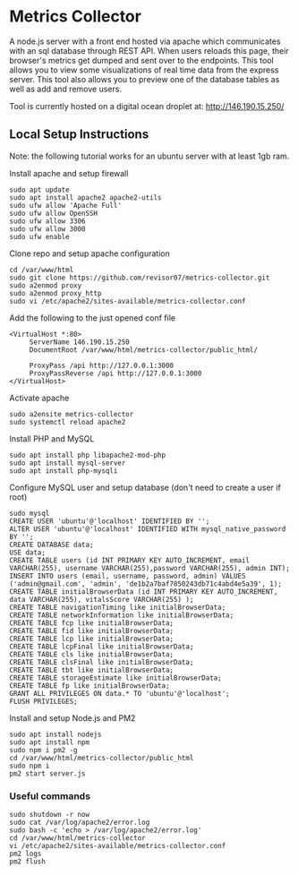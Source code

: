 # Metrics Collector

A node.js server with a front end hosted via apache which communicates with an sql database through REST API. When users reloads this page, their browser's metrics get dumped and sent over to the endpoints. This tool allows you to view some visualizations of real time data from the express server. This tool also allows you to preview one of the database tables as well as add and remove users. 

Tool is currently hosted on a digital ocean droplet at: http://146.190.15.250/

## Local Setup Instructions
Note: the following tutorial works for an ubuntu server with at least 1gb ram.

Install apache and setup firewall
```
sudo apt update
sudo apt install apache2 apache2-utils
sudo ufw allow 'Apache Full'
sudo ufw allow OpenSSH
sudo ufw allow 3306
sudo ufw allow 3000
sudo ufw enable
```
Clone repo and setup apache configuration
```
cd /var/www/html
sudo git clone https://github.com/revisor07/metrics-collector.git
sudo a2enmod proxy
sudo a2enmod proxy_http
sudo vi /etc/apache2/sites-available/metrics-collector.conf
```
Add the following to the just opened conf file
```
<VirtualHost *:80>
     ServerName 146.190.15.250
     DocumentRoot /var/www/html/metrics-collector/public_html/

     ProxyPass /api http://127.0.0.1:3000
     ProxyPassReverse /api http://127.0.0.1:3000
</VirtualHost>
```
Activate apache
```
sudo a2ensite metrics-collector
sudo systemctl reload apache2
```
Install PHP and MySQL
```
sudo apt install php libapache2-mod-php
sudo apt install mysql-server
sudo apt install php-mysqli
```
Configure MySQL user and setup database (don't need to create a user if root)
```
sudo mysql 
CREATE USER 'ubuntu'@'localhost' IDENTIFIED BY '';
ALTER USER 'ubuntu'@'localhost' IDENTIFIED WITH mysql_native_password BY '';
CREATE DATABASE data;
USE data;
CREATE TABLE users (id INT PRIMARY KEY AUTO_INCREMENT, email VARCHAR(255), username VARCHAR(255),password VARCHAR(255), admin INT);
INSERT INTO users (email, username, password, admin) VALUES ('admin@gmail.com', 'admin', 'de1b2a7baf7850243db71c4abd4e5a39', 1);
CREATE TABLE initialBrowserData (id INT PRIMARY KEY AUTO_INCREMENT, data VARCHAR(255), vitalsScore VARCHAR(255) );
CREATE TABLE navigationTiming like initialBrowserData;
CREATE TABLE networkInformation like initialBrowserData;
CREATE TABLE fcp like initialBrowserData;
CREATE TABLE fid like initialBrowserData;
CREATE TABLE lcp like initialBrowserData;
CREATE TABLE lcpFinal like initialBrowserData;
CREATE TABLE cls like initialBrowserData;
CREATE TABLE clsFinal like initialBrowserData;
CREATE TABLE tbt like initialBrowserData;
CREATE TABLE storageEstimate like initialBrowserData;
CREATE TABLE fp like initialBrowserData;
GRANT ALL PRIVILEGES ON data.* TO 'ubuntu'@'localhost';
FLUSH PRIVILEGES;
```
Install and setup Node.js and PM2
```
sudo apt install nodejs
sudo apt install npm
sudo npm i pm2 -g
cd /var/www/html/metrics-collector/public_html
sudo npm i
pm2 start server.js
```
### Useful commands
```
sudo shutdown -r now
sudo cat /var/log/apache2/error.log
sudo bash -c 'echo > /var/log/apache2/error.log'
cd /var/www/html/metrics-collector
vi /etc/apache2/sites-available/metrics-collector.conf
pm2 logs
pm2 flush
```


